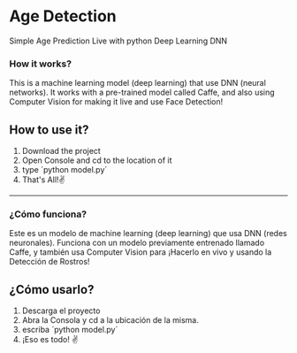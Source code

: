 # Age Detection
Simple Age Prediction Live with python Deep Learning DNN

### How it works?
This is a machine learning model (deep learning) that use DNN (neural networks). It works with a pre-trained model called Caffe, and also using Computer Vision for 
making it live and use Face Detection!

## How to use it?
1. Download the project
2. Open Console and cd to the location of it
3. type ´python model.py´
4. That's All!✌️

-----------------------------------------------------------------------------------------------------------------------------------------------------------------------

### ¿Cómo funciona?
Este es un modelo de machine learning (deep learning) que usa DNN (redes neuronales). Funciona con un modelo previamente entrenado llamado Caffe, 
y también usa Computer Vision para ¡Hacerlo en vivo y usando la Detección de Rostros!

## ¿Cómo usarlo?
1. Descarga el proyecto
2. Abra la Consola y cd a la ubicación de la misma.
3. escriba ´python model.py´
4. ¡Eso es todo! ✌️
